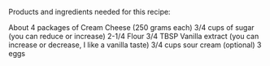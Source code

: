 Products and ingredients needed for this recipe:

About 4 packages of Cream Cheese (250 grams each)
3/4 cups of sugar (you can reduce or increase)
2-1/4 Flour
3/4 TBSP Vanilla extract (you can increase or decrease, I like a vanilla taste)
3/4 cups sour cream (optional)
3 eggs
